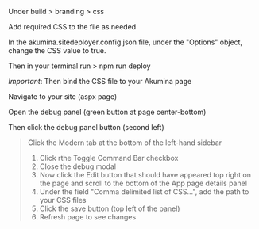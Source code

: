 Under build > branding > css

Add required CSS to the file as needed

In the akumina.sitedeployer.config.json file, under the "Options" object, change the CSS value to true.

Then in your terminal run > npm run deploy

*Important*: Then bind the CSS file to your Akumina page

Navigate to your site (aspx page)

Open the debug panel (green button at page center-bottom)

Then click the debug panel button (second left)

> Click the Modern tab at the bottom of the left-hand sidebar
> 	1. Click rthe Toggle Command Bar checkbox
> 	2. Close the debug modal
> 	3. Now click the Edit button that should have appeared top right on the page and scroll to the bottom of the App page details panel  
> 	4. Under the field "Comma delimited list of CSS...", add the path to your CSS files
> 	5. Click the save button (top left of the panel)
> 	6. Refresh page to see changes

